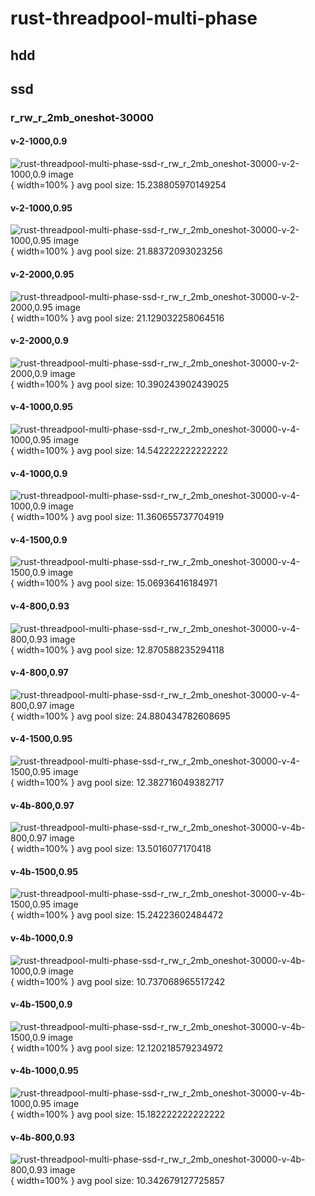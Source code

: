 # rust-threadpool-multi-phase
## hdd
## ssd
### r_rw_r_2mb_oneshot-30000
#### v-2-1000,0.9
![rust-threadpool-multi-phase-ssd-r_rw_r_2mb_oneshot-30000-v-2-1000,0.9 image](figures/rust-threadpool-multi-phase-ssd-r_rw_r_2mb_oneshot-30000-v-2-1000,0.9.png){ width=100% }
avg pool size: 15.238805970149254

#### v-2-1000,0.95
![rust-threadpool-multi-phase-ssd-r_rw_r_2mb_oneshot-30000-v-2-1000,0.95 image](figures/rust-threadpool-multi-phase-ssd-r_rw_r_2mb_oneshot-30000-v-2-1000,0.95.png){ width=100% }
avg pool size: 21.88372093023256

#### v-2-2000,0.95
![rust-threadpool-multi-phase-ssd-r_rw_r_2mb_oneshot-30000-v-2-2000,0.95 image](figures/rust-threadpool-multi-phase-ssd-r_rw_r_2mb_oneshot-30000-v-2-2000,0.95.png){ width=100% }
avg pool size: 21.129032258064516

#### v-2-2000,0.9
![rust-threadpool-multi-phase-ssd-r_rw_r_2mb_oneshot-30000-v-2-2000,0.9 image](figures/rust-threadpool-multi-phase-ssd-r_rw_r_2mb_oneshot-30000-v-2-2000,0.9.png){ width=100% }
avg pool size: 10.390243902439025

#### v-4-1000,0.95
![rust-threadpool-multi-phase-ssd-r_rw_r_2mb_oneshot-30000-v-4-1000,0.95 image](figures/rust-threadpool-multi-phase-ssd-r_rw_r_2mb_oneshot-30000-v-4-1000,0.95.png){ width=100% }
avg pool size: 14.542222222222222

#### v-4-1000,0.9
![rust-threadpool-multi-phase-ssd-r_rw_r_2mb_oneshot-30000-v-4-1000,0.9 image](figures/rust-threadpool-multi-phase-ssd-r_rw_r_2mb_oneshot-30000-v-4-1000,0.9.png){ width=100% }
avg pool size: 11.360655737704919

#### v-4-1500,0.9
![rust-threadpool-multi-phase-ssd-r_rw_r_2mb_oneshot-30000-v-4-1500,0.9 image](figures/rust-threadpool-multi-phase-ssd-r_rw_r_2mb_oneshot-30000-v-4-1500,0.9.png){ width=100% }
avg pool size: 15.06936416184971

#### v-4-800,0.93
![rust-threadpool-multi-phase-ssd-r_rw_r_2mb_oneshot-30000-v-4-800,0.93 image](figures/rust-threadpool-multi-phase-ssd-r_rw_r_2mb_oneshot-30000-v-4-800,0.93.png){ width=100% }
avg pool size: 12.870588235294118

#### v-4-800,0.97
![rust-threadpool-multi-phase-ssd-r_rw_r_2mb_oneshot-30000-v-4-800,0.97 image](figures/rust-threadpool-multi-phase-ssd-r_rw_r_2mb_oneshot-30000-v-4-800,0.97.png){ width=100% }
avg pool size: 24.880434782608695

#### v-4-1500,0.95
![rust-threadpool-multi-phase-ssd-r_rw_r_2mb_oneshot-30000-v-4-1500,0.95 image](figures/rust-threadpool-multi-phase-ssd-r_rw_r_2mb_oneshot-30000-v-4-1500,0.95.png){ width=100% }
avg pool size: 12.382716049382717

#### v-4b-800,0.97
![rust-threadpool-multi-phase-ssd-r_rw_r_2mb_oneshot-30000-v-4b-800,0.97 image](figures/rust-threadpool-multi-phase-ssd-r_rw_r_2mb_oneshot-30000-v-4b-800,0.97.png){ width=100% }
avg pool size: 13.5016077170418

#### v-4b-1500,0.95
![rust-threadpool-multi-phase-ssd-r_rw_r_2mb_oneshot-30000-v-4b-1500,0.95 image](figures/rust-threadpool-multi-phase-ssd-r_rw_r_2mb_oneshot-30000-v-4b-1500,0.95.png){ width=100% }
avg pool size: 15.24223602484472

#### v-4b-1000,0.9
![rust-threadpool-multi-phase-ssd-r_rw_r_2mb_oneshot-30000-v-4b-1000,0.9 image](figures/rust-threadpool-multi-phase-ssd-r_rw_r_2mb_oneshot-30000-v-4b-1000,0.9.png){ width=100% }
avg pool size: 10.737068965517242

#### v-4b-1500,0.9
![rust-threadpool-multi-phase-ssd-r_rw_r_2mb_oneshot-30000-v-4b-1500,0.9 image](figures/rust-threadpool-multi-phase-ssd-r_rw_r_2mb_oneshot-30000-v-4b-1500,0.9.png){ width=100% }
avg pool size: 12.120218579234972

#### v-4b-1000,0.95
![rust-threadpool-multi-phase-ssd-r_rw_r_2mb_oneshot-30000-v-4b-1000,0.95 image](figures/rust-threadpool-multi-phase-ssd-r_rw_r_2mb_oneshot-30000-v-4b-1000,0.95.png){ width=100% }
avg pool size: 15.182222222222222

#### v-4b-800,0.93
![rust-threadpool-multi-phase-ssd-r_rw_r_2mb_oneshot-30000-v-4b-800,0.93 image](figures/rust-threadpool-multi-phase-ssd-r_rw_r_2mb_oneshot-30000-v-4b-800,0.93.png){ width=100% }
avg pool size: 10.342679127725857

